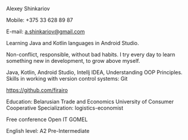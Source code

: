 Alexey Shinkariov
	
Mobile: +375 33 628 89 87

E-mail: a.shinkariov@gmail.com

Learning Java and Kotlin languages in Android Studio.

Non-conflict, responsible, without bad habits. I try every day to learn something new in development, to grow above myself.

Java, Kotlin, Android Studio, Intellj IDEA, Understanding OOP Principles.
Skills in working with version control systems: Git 

https://github.com/firairo

Education:
Belarusian Trade and Economics University of Consumer Cooperative
Specialization: logistics-economist

Free conference Open IT GOMEL

English level:
A2 Pre-Intermediate
